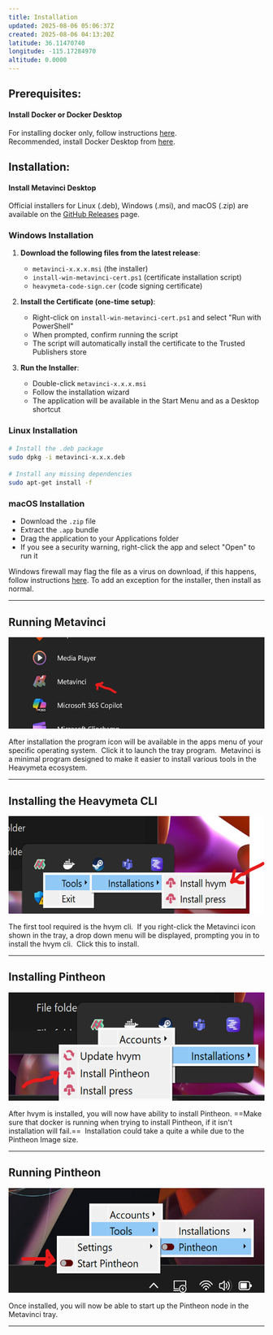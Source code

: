 ```yaml
---
title: Installation
updated: 2025-08-06 05:06:37Z
created: 2025-08-06 04:13:20Z
latitude: 36.11470740
longitude: -115.17284970
altitude: 0.0000
---
```


## Prerequisites:

#### Install Docker or Docker Desktop

For installing docker only, follow instructions [here](https://docs.docker.com/get-started/get-docker/).  
Recommended, install Docker Desktop from [here](https://www.docker.com/products/docker-desktop/).

## Installation:

#### Install Metavinci Desktop

Official installers for Linux (.deb), Windows (.msi), and macOS (.zip) are available on the [GitHub Releases](https://github.com/inviti8/metavinci/releases) page.

### Windows Installation

1. **Download the following files from the latest release**:
   - `metavinci-x.x.x.msi` (the installer)
   - `install-win-metavinci-cert.ps1` (certificate installation script)
   - `heavymeta-code-sign.cer` (code signing certificate)

2. **Install the Certificate (one-time setup)**:
   - Right-click on `install-win-metavinci-cert.ps1` and select "Run with PowerShell"
   - When prompted, confirm running the script
   - The script will automatically install the certificate to the Trusted Publishers store

3. **Run the Installer**:
   - Double-click `metavinci-x.x.x.msi`
   - Follow the installation wizard
   - The application will be available in the Start Menu and as a Desktop shortcut

### Linux Installation
```bash
# Install the .deb package
sudo dpkg -i metavinci-x.x.x.deb

# Install any missing dependencies
sudo apt-get install -f
```

### macOS Installation
- Download the `.zip` file
- Extract the `.app` bundle
- Drag the application to your Applications folder
- If you see a security warning, right-click the app and select "Open" to run it

Windows firewall may flag the file as a virus on download, if this happens, follow instructions [here](https://learn.microsoft.com/en-us/answers/questions/3187645/how-to-add-an-exception-to-windows-defender?forum=windows-all&referrer=answers). To add an exception for the installer, then install as normal.


* * *

## Running Metavinci
<img src="../../_resources/metavinci_app_menu.png" alt="metavinci_app_menu.png" width="538" height="180" class="jop-noMdConv">

After installation the program icon will be available in the apps menu of your specific operating system.  Click it to launch the tray program.  Metavinci is a minimal program designed to make it easier to install various tools in the Heavymeta ecosystem.

* * *
## Installing the Heavymeta CLI
<img src="../../_resources/metavinci_install_hvym.png" alt="metavinci_install_hvym.png" width="573" height="192" class="jop-noMdConv">

The first tool required is the hvym cli.  If you right-click the Metavinci icon shown in the tray, a drop down menu will be displayed, prompting you in to install the hvym cli.  Click this to install.
* * *
## Installing Pintheon
<img src="../../_resources/metavinci_install_pintheon.png" alt="metavinci_install_pintheon.png" width="545" height="213" class="jop-noMdConv">

After hvym is installed, you will now have ability to install Pintheon. ==Make sure that docker is running when trying to install Pintheon, if it isn't installation will fail.==  Installation could take a quite a while due to the Pintheon Image size.
* * *
## Running Pintheon
<img src="../../_resources/start_pintheon.png" alt="start_pintheon.png" width="542" height="206" class="jop-noMdConv">

Once installed, you will now be able to start up the Pintheon node in the Metavinci tray.
* * *
